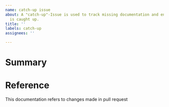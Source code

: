 ```yaml
---
name: catch-up issue
about: A "catch-up"-Issue is used to track missing documentation and ensure that it
  is caught up.
title: ''
labels: catch-up
assignees: ''

---
```


# Summary
<!-- please describe, what this documentation issue will be about -->

# Reference
This documentation refers to changes made in pull request [<!-- pr title -->](<!-- pr link -->)
